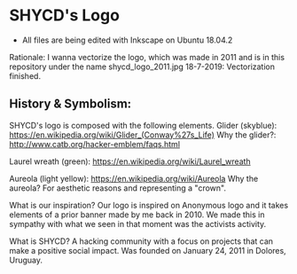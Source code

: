 # SHYCD's Logo
- All files are being edited with Inkscape on Ubuntu 18.04.2

Rationale: I wanna vectorize the logo, which was made in 2011 and is in this repository under the name shycd_logo_2011.jpg
18-7-2019: Vectorization finished.

## History & Symbolism:

SHYCD's logo is composed with the following elements.
Glider (skyblue):
https://en.wikipedia.org/wiki/Glider_(Conway%27s_Life)
Why the glider?: http://www.catb.org/hacker-emblem/faqs.html

Laurel wreath (green):
https://en.wikipedia.org/wiki/Laurel_wreath

Aureola (light yellow):
https://en.wikipedia.org/wiki/Aureola
Why the aureola? For aesthetic reasons and representing a "crown".

What is our inspiration?
Our logo is inspired on Anonymous logo and it takes elements of a prior banner made by me back in 2010.
We made this in sympathy with what we seen in that moment was the activists activity.

What is SHYCD?
A hacking community with a focus on projects that can make a positive social impact.
Was founded on January 24, 2011 in Dolores, Uruguay.
